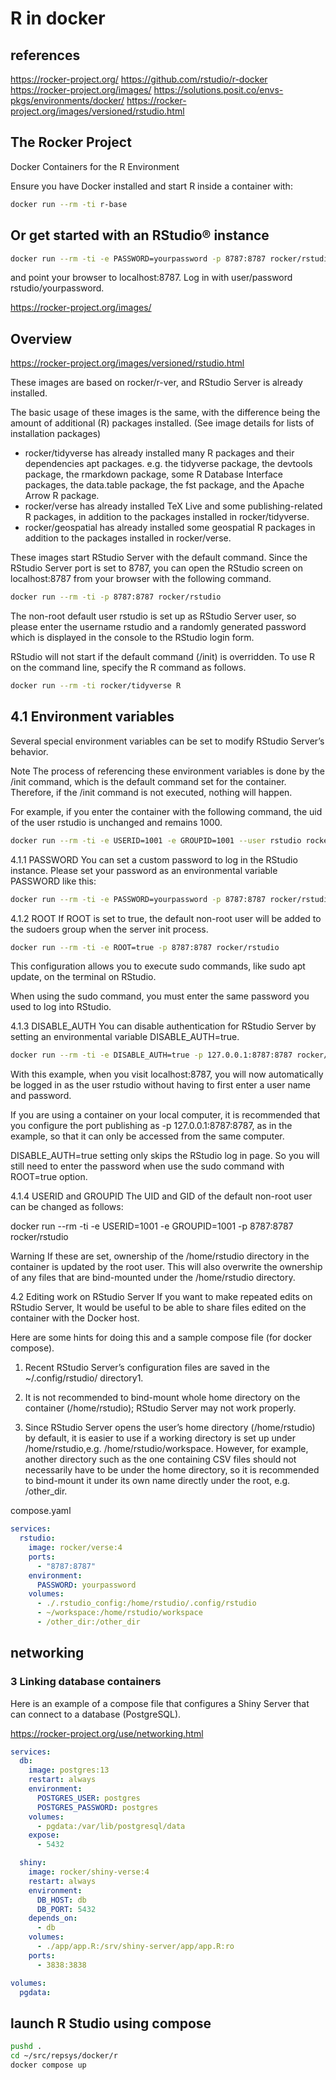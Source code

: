 # R in docker

## references

<https://rocker-project.org/>
<https://github.com/rstudio/r-docker>
<https://rocker-project.org/images/>
<https://solutions.posit.co/envs-pkgs/environments/docker/>
<https://rocker-project.org/images/versioned/rstudio.html>

## The Rocker Project

Docker Containers for the R Environment

Ensure you have Docker installed and start R inside a container with:

```bash
docker run --rm -ti r-base
```

## Or get started with an RStudio® instance

```bash
docker run --rm -ti -e PASSWORD=yourpassword -p 8787:8787 rocker/rstudio

```

and point your browser to localhost:8787. Log in with user/password rstudio/yourpassword.

<https://rocker-project.org/images/>

## Overview

<https://rocker-project.org/images/versioned/rstudio.html>

These images are based on rocker/r-ver, and RStudio Server is already installed.

The basic usage of these images is the same, with the difference being the amount of additional (R) packages installed. (See image details for lists of installation packages)

- rocker/tidyverse has already installed many R packages and their dependencies apt packages. e.g. the tidyverse package, the devtools package, the rmarkdown package, some R Database Interface packages, the data.table package, the fst package, and the Apache Arrow R package.
- rocker/verse has already installed TeX Live and some publishing-related R packages, in addition to the packages installed in rocker/tidyverse.
- rocker/geospatial has already installed some geospatial R packages in addition to the packages installed in rocker/verse.

These images start RStudio Server with the default command. Since the RStudio Server port is set to 8787, you can open the RStudio screen on localhost:8787 from your browser with the following command.

```bash
docker run --rm -ti -p 8787:8787 rocker/rstudio
```

The non-root default user rstudio is set up as RStudio Server user, so please enter the username rstudio and a randomly generated password which is displayed in the console to the RStudio login form.

RStudio will not start if the default command (/init) is overridden. To use R on the command line, specify the R command as follows.

```bash
docker run --rm -ti rocker/tidyverse R

```

## 4.1 Environment variables

Several special environment variables can be set to modify RStudio Server’s behavior.

Note
The process of referencing these environment variables is done by the /init command, which is the default command set for the container. Therefore, if the /init command is not executed, nothing will happen.

For example, if you enter the container with the following command, the uid of the user rstudio is unchanged and remains 1000.

```bash
docker run --rm -ti -e USERID=1001 -e GROUPID=1001 --user rstudio rocker/tidyverse bash
```

4.1.1 PASSWORD
You can set a custom password to log in the RStudio instance. Please set your password as an environmental variable PASSWORD like this:

```bash
docker run --rm -ti -e PASSWORD=yourpassword -p 8787:8787 rocker/rstudio
```

4.1.2 ROOT
If ROOT is set to true, the default non-root user will be added to the sudoers group when the server init process.

```bash
docker run --rm -ti -e ROOT=true -p 8787:8787 rocker/rstudio
```

This configuration allows you to execute sudo commands, like sudo apt update, on the terminal on RStudio.

When using the sudo command, you must enter the same password you used to log into RStudio.

4.1.3 DISABLE_AUTH
You can disable authentication for RStudio Server by setting an environmental variable DISABLE_AUTH=true.

```bash
docker run --rm -ti -e DISABLE_AUTH=true -p 127.0.0.1:8787:8787 rocker/rstudio
```

With this example, when you visit localhost:8787, you will now automatically be logged in as the user rstudio without having to first enter a user name and password.

If you are using a container on your local computer, it is recommended that you configure the port publishing as -p 127.0.0.1:8787:8787, as in the example, so that it can only be accessed from the same computer.

DISABLE_AUTH=true setting only skips the RStudio log in page. So you will still need to enter the password when use the sudo command with ROOT=true option.

4.1.4 USERID and GROUPID
The UID and GID of the default non-root user can be changed as follows:

docker run --rm -ti -e USERID=1001 -e GROUPID=1001 -p 8787:8787 rocker/rstudio

Warning
If these are set, ownership of the /home/rstudio directory in the container is updated by the root user. This will also overwrite the ownership of any files that are bind-mounted under the /home/rstudio directory.

4.2 Editing work on RStudio Server
If you want to make repeated edits on RStudio Server, It would be useful to be able to share files edited on the container with the Docker host.

Here are some hints for doing this and a sample compose file (for docker compose).

1. Recent RStudio Server’s configuration files are saved in the ~/.config/rstudio/ directory1.

2. It is not recommended to bind-mount whole home directory on the container (/home/rstudio); RStudio Server may not work properly.

3. Since RStudio Server opens the user’s home directory (/home/rstudio) by default, it is easier to use if a working directory is set up under /home/rstudio,e.g. /home/rstudio/workspace. However, for example, another directory such as the one containing CSV files should not necessarily have to be under the home directory, so it is recommended to bind-mount it under its own name directly under the root, e.g. /other_dir.

compose.yaml

```yaml
services:
  rstudio:
    image: rocker/verse:4
    ports:
      - "8787:8787"
    environment:
      PASSWORD: yourpassword
    volumes:
      - ./.rstudio_config:/home/rstudio/.config/rstudio
      - ~/workspace:/home/rstudio/workspace
      - /other_dir:/other_dir
```

## networking

### 3 Linking database containers

Here is an example of a compose file that configures a Shiny Server that can connect to a database (PostgreSQL).

<https://rocker-project.org/use/networking.html>

```yaml
services:
  db:
    image: postgres:13
    restart: always
    environment:
      POSTGRES_USER: postgres
      POSTGRES_PASSWORD: postgres
    volumes:
      - pgdata:/var/lib/postgresql/data
    expose:
      - 5432

  shiny:
    image: rocker/shiny-verse:4
    restart: always
    environment:
      DB_HOST: db
      DB_PORT: 5432
    depends_on:
      - db
    volumes:
      - ./app/app.R:/srv/shiny-server/app/app.R:ro
    ports:
      - 3838:3838

volumes:
  pgdata:
```

## launch R Studio using compose

```bash
pushd .
cd ~/src/repsys/docker/r
docker compose up

```
